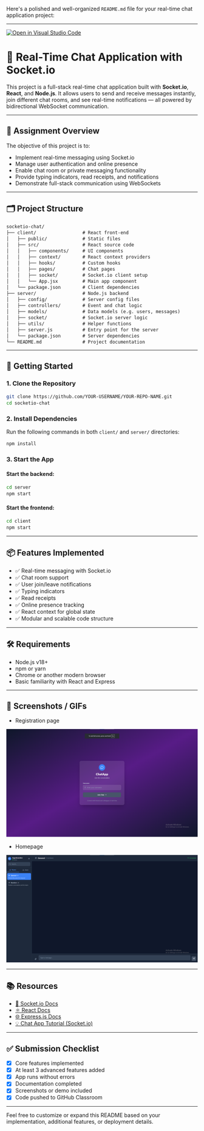 Here's a polished and well-organized `README.md` file for your real-time chat application project:

---

[![Open in Visual Studio Code](https://classroom.github.com/assets/open-in-vscode-2e0aaae1b6195c2367325f4f02e2d04e9abb55f0b24a779b69b11b9e10269abc.svg)](https://classroom.github.com/online_ide?assignment_repo_id=19939566&assignment_repo_type=AssignmentRepo)

# 💬 Real-Time Chat Application with Socket.io

This project is a full-stack real-time chat application built with **Socket.io**, **React**, and **Node.js**. It allows users to send and receive messages instantly, join different chat rooms, and see real-time notifications — all powered by bidirectional WebSocket communication.

---

## 📌 Assignment Overview

The objective of this project is to:

* Implement real-time messaging using Socket.io
* Manage user authentication and online presence
* Enable chat room or private messaging functionality
* Provide typing indicators, read receipts, and notifications
* Demonstrate full-stack communication using WebSockets

---

## 🗂️ Project Structure

```
socketio-chat/
├── client/                 # React front-end
│   ├── public/             # Static files
│   ├── src/                # React source code
│   │   ├── components/     # UI components
│   │   ├── context/        # React context providers
│   │   ├── hooks/          # Custom hooks
│   │   ├── pages/          # Chat pages
│   │   ├── socket/         # Socket.io client setup
│   │   └── App.jsx         # Main app component
│   └── package.json        # Client dependencies
├── server/                 # Node.js backend
│   ├── config/             # Server config files
│   ├── controllers/        # Event and chat logic
│   ├── models/             # Data models (e.g. users, messages)
│   ├── socket/             # Socket.io server logic
│   ├── utils/              # Helper functions
│   ├── server.js           # Entry point for the server
│   └── package.json        # Server dependencies
└── README.md               # Project documentation
```

---

## 🚀 Getting Started

### 1. Clone the Repository

```bash
git clone https://github.com/YOUR-USERNAME/YOUR-REPO-NAME.git
cd socketio-chat
```

### 2. Install Dependencies

Run the following commands in both `client/` and `server/` directories:

```bash
npm install
```

### 3. Start the App

#### Start the backend:

```bash
cd server
npm start
```

#### Start the frontend:

```bash
cd client
npm start
```

---

## 📦 Features Implemented

* ✅ Real-time messaging with Socket.io
* ✅ Chat room support
* ✅ User join/leave notifications
* ✅ Typing indicators
* ✅ Read receipts
* ✅ Online presence tracking
* ✅ React context for global state
* ✅ Modular and scalable code structure

---

## 🛠️ Requirements

* Node.js v18+
* npm or yarn
* Chrome or another modern browser
* Basic familiarity with React and Express

---

## 📸 Screenshots / GIFs
* Registration page

![Registration ](./screenshots/registration.png)

* Homepage

![homepage ](./screenshots/homepage.png)

---

## 📚 Resources

* [🔗 Socket.io Docs](https://socket.io/docs/v4/)
* [⚛️ React Docs](https://react.dev/)
* [🌐 Express.js Docs](https://expressjs.com/)
* [💡 Chat App Tutorial (Socket.io)](https://socket.io/get-started/chat)

---

## ✅ Submission Checklist

* [x] Core features implemented
* [x] At least 3 advanced features added
* [x] App runs without errors
* [x] Documentation completed
* [x] Screenshots or demo included
* [x] Code pushed to GitHub Classroom

---

Feel free to customize or expand this README based on your implementation, additional features, or deployment details.
